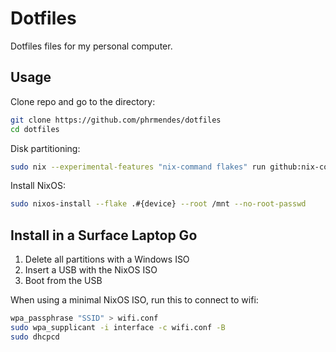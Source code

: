 # Dotfiles

Dotfiles files for my personal computer.

## Usage

Clone repo and go to the directory:

```sh
git clone https://github.com/phrmendes/dotfiles
cd dotfiles
```

Disk partitioning:

```sh
sudo nix --experimental-features "nix-command flakes" run github:nix-community/disko -- --mode disko ./hosts/shared/disko.nix --arg device '"/dev/{disk}"'
```

Install NixOS:

```sh
sudo nixos-install --flake .#{device} --root /mnt --no-root-passwd
```

## Install in a Surface Laptop Go

1. Delete all partitions with a Windows ISO
2. Insert a USB with the NixOS ISO
3. Boot from the USB

When using a minimal NixOS ISO, run this to connect to wifi:

```sh
wpa_passphrase "SSID" > wifi.conf
sudo wpa_supplicant -i interface -c wifi.conf -B
sudo dhcpcd
```
